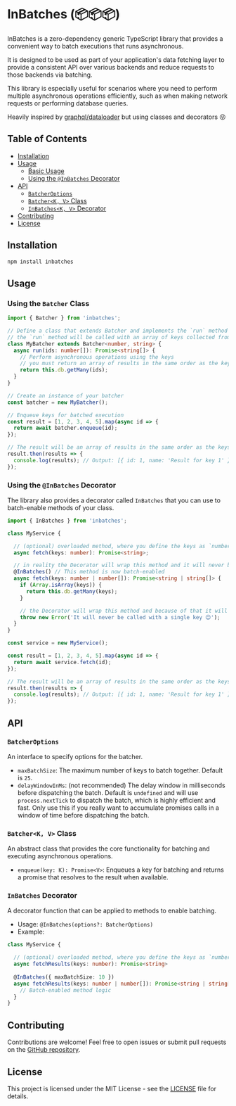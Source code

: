 # InBatches (📦📦📦)

InBatches is a zero-dependency generic TypeScript library that provides a convenient way to batch executions that runs
asynchronous.

It is designed to be used as part of your application's data fetching layer to provide a consistent API over various
backends and reduce requests to those backends via batching.

This library is especially useful for scenarios where you need to perform multiple asynchronous operations efficiently,
such as when making network requests or performing database queries.

Heavily inspired by [graphql/dataloader](https://github.com/graphql/dataloader) but using classes and decorators 😜

## Table of Contents

- [Installation](#installation)
- [Usage](#usage)
    - [Basic Usage](#basic-usage)
    - [Using the `@InBatches` Decorator](#using-the-inbatches-decorator)
- [API](#api)
    - [`BatcherOptions`](#batcheroptions)
    - [`Batcher<K, V>` Class](#batcherk-v-class)
    - [`InBatches<K, V>` Decorator](#inbatches-decorator)
- [Contributing](#contributing)
- [License](#license)

## Installation

```bash
npm install inbatches
```

## Usage

### Using the `Batcher` Class

```typescript
import { Batcher } from 'inbatches';

// Define a class that extends Batcher and implements the `run` method
// the `run` method will be called with an array of keys collected from the `enqueue` method
class MyBatcher extends Batcher<number, string> {
  async run(ids: number[]): Promise<string[]> {
    // Perform asynchronous operations using the keys
    // you must return an array of results in the same order as the keys
    return this.db.getMany(ids);
  }
}

// Create an instance of your batcher
const batcher = new MyBatcher();

// Enqueue keys for batched execution
const result = [1, 2, 3, 4, 5].map(async id => {
  return await batcher.enqueue(id);
});

// The result will be an array of results in the same order as the keys
result.then(results => {
  console.log(results); // Output: [{ id: 1, name: 'Result for key 1' }, ...]
});
```

### Using the `@InBatches` Decorator

The library also provides a decorator called `InBatches` that you can use to batch-enable methods of your class.

```typescript
import { InBatches } from 'inbatches';

class MyService {

  // (optional) overloaded method, where you define the keys as `number` and the return type as `string` for typings
  async fetch(keys: number): Promise<string>;

  // in reality the Decorator will wrap this method and it will never be called with a single key :)
  @InBatches() // This method is now batch-enabled
  async fetch(keys: number | number[]): Promise<string | string[]> {
    if (Array.isArray(keys)) {
      return this.db.getMany(keys);
    }

    // the Decorator will wrap this method and because of that it will never be called with a single key
    throw new Error('It will never be called with a single key 😉');
  }
}

const service = new MyService();

const result = [1, 2, 3, 4, 5].map(async id => {
  return await service.fetch(id);
});

// The result will be an array of results in the same order as the keys
result.then(results => {
  console.log(results); // Output: [{ id: 1, name: 'Result for key 1' }, ...]
});
```

## API

### `BatcherOptions`

An interface to specify options for the batcher.

- `maxBatchSize`: The maximum number of keys to batch together. Default is `25`.
- `delayWindowInMs`: (not recommended) The delay window in milliseconds before dispatching the batch. Default
  is `undefined` and will use `process.nextTick` to dispatch the batch, which is highly efficient and fast. Only use
  this if you really want to accumulate promises calls in a window of time before dispatching the batch.

### `Batcher<K, V>` Class

An abstract class that provides the core functionality for batching and executing asynchronous operations.

- `enqueue(key: K): Promise<V>`: Enqueues a key for batching and returns a promise that resolves to the result when
  available.

### `InBatches` Decorator

A decorator function that can be applied to methods to enable batching.

- Usage: `@InBatches(options?: BatcherOptions)`
- Example:

```typescript
class MyService {

  // (optional) overloaded method, where you define the keys as `number` and the return type as `string` for typings
  async fetchResults(keys: number): Promise<string>
  
  @InBatches({ maxBatchSize: 10 })
  async fetchResults(keys: number | number[]): Promise<string | string[]> {
    // Batch-enabled method logic
  }
}
```
  
## Contributing

Contributions are welcome! Feel free to open issues or submit pull requests on
the [GitHub repository](https://github.com/onhate/inbatches).

## License

This project is licensed under the MIT License - see the [LICENSE](LICENSE) file for details.